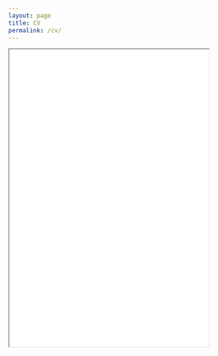```yaml
---
layout: page
title: CV
permalink: /cv/
---
```


<iframe src="{{ site.baseurl }}/images/Cartland_CV.pdf" width="80%" height="600px"></iframe>
